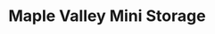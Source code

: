 ---
title: "Maple Valley Mini Storage"
url: /maple-valley/maple-valley-mini-storage/
shop: storage rental
---